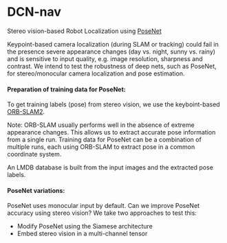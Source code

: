 # DCN-nav
Stereo vision-based Robot Localization using [PoseNet](https://github.com/alexgkendall/caffe-posenet)

Keypoint-based camera localization (during SLAM or tracking) could fail in the presence severe appearance changes (day vs. night, sunny vs. rainy) and is sensitive to input quality, e.g. image resolution, sharpness and contrast. We intend to test the robustness of deep nets, such as PoseNet, for stereo/monocular camera localization and pose estimation.

#### Preparation of training data for PoseNet:

To get training labels (pose) from stereo vision, we use the keyboint-based [ORB-SLAM2](https://github.com/raulmur/ORB_SLAM2). 

Note: ORB-SLAM usually performs well in the absence of extreme appearance changes. This allows us to extract accurate pose information from a single run. Training data for PoseNet can be a combination of multiple runs, each using ORB-SLAM to extract pose in a common coordinate system. 

An LMDB database is built from the input images and the extracted pose labels.

#### PoseNet variations:

PoseNet uses monocular input by default. Can we improve PoseNet accuracy using stereo vision? 
We take two approaches to test this: 
 - Modify PoseNet using the Siamese architecture
 - Embed stereo vision in a multi-channel tensor 
